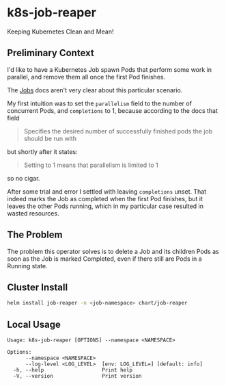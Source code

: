 # k8s-job-reaper

Keeping Kubernetes Clean and Mean!

## Preliminary Context

I'd like to have a Kubernetes Job spawn Pods that perform some work in parallel,
and remove them all once the first Pod finishes.

The [Jobs](https://kubernetes.io/docs/concepts/workloads/controllers/job/) docs
aren't very clear about this particular scenario.

My first intuition was to set the `parallelism` field to the number of
concurrent Pods, and `completions` to 1, because according to the docs that
field

> Specifies the desired number of successfully finished pods the job should be run with

but shortly after it states:

> Setting to 1 means that parallelism is limited to 1

so no cigar.

After some trial and error I settled with leaving `completions` unset. That
indeed marks the Job as completed when the first Pod finishes, but it leaves the
other Pods running, which in my particular case resulted in wasted resources.

## The Problem

The problem this operator solves is to delete a Job and its children Pods as
soon as the Job is marked Completed, even if there still are Pods in a Running
state.

## Cluster Install

```bash
helm install job-reaper -n <job-namespace> chart/job-reaper
```

## Local Usage

```
Usage: k8s-job-reaper [OPTIONS] --namespace <NAMESPACE>

Options:
      --namespace <NAMESPACE>
      --log-level <LOG_LEVEL>  [env: LOG_LEVEL=] [default: info]
  -h, --help                   Print help
  -V, --version                Print version
```
